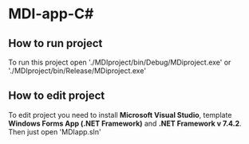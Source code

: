 # MDI-app-C#
## How to run project ##

To run this project open './MDIproject/bin/Debug/MDiproject.exe' or './MDIproject/bin/Release/MDiproject.exe'

## How to edit project ## 

To edit project you need to install **Microsoft Visual Studio**, template **Windows Forms App (.NET Framework)** 
and **.NET Framework v 7.4.2**. Then just open 'MDIapp.sln'
